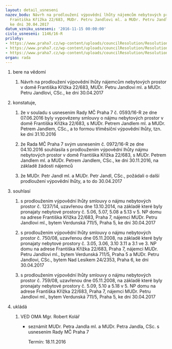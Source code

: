 ```yaml
---
layout: detail_usneseni
nazev_bodu: Návrh na prodloužení výpovědní lhůty nájemcům nebytových prostor v domě
  Františka Křížka 22/683, MUDr. Petru Jandlovi ml. a MUDr. Petru Jandlovi, CSc.,
  ke dni 30.04.2017
datum_vzniku_usneseni: '2016-11-15 00:00:00'
cislo_usneseni: 1146/16-R
prilohy:
- https://www.praha7.cz/wp-content/uploads/councilResolution/Resolutions/28358/export/DZ_Jandl~134128.doc
- https://www.praha7.cz/wp-content/uploads/councilResolution/Resolutions/28358/export/02_Jandl~134127.pdf
- https://www.praha7.cz/wp-content/uploads/councilResolution/Resolutions/28358/export/export~297363.pdf
organ: rada
---
```

<ol id="urzList" class="urzList_view"><li id="" class="urzClass1"><span name="1">bere na vědomí</span><ol class="urzOlClass"><li style="text-align: left;" id="" class="urzClass2"><span><p>Návrh na prodloužení výpovědní lhůty nájemcům nebytových prostor v domě Františka Křížka 22/683, MUDr. Petru Jandlovi ml. a MUDr. Petru Jandlovi, CSc., ke dni 30.04.2017</p></span></li></ol></li><li id="" class="urzClass1"><span name="50">konstatuje,</span><ol id="" class="urzOlClass"><li style="text-align: left;" id="" class="urzClass2"><span><p>že v souladu s usnesením Rady MČ Praha 7 č. 0593/16-R ze dne 07.06.2016 byly vypovězeny smlouvy o nájmu nebytových prostor v domě Františka Křížka 22/683, s MUDr. Petrem Jandlem ml. a MUDr. Petrem Jandlem, CSc., a to formou tříměsíční výpovědní lhůty, tzn. ke dni 31.10.2016</p></span></li><li style="text-align: left;" id="" class="urzClass2"><span><p>že Rada MČ Praha 7 svým usnesením č. 0972/16-R ze dne 04.10.2016 souhlasila s prodloužením výpovědní lhůty nájmu nebytových prostor v domě Františka Křížka 22/683, s MUDr. Petrem Jandlem ml. a MUDr. Petrem Jandlem, CSc., ke dni 30.11.2016, na základě žádosti nájemců<br></p></span></li><li style="text-align: left;" id="" class="urzClass2"><span><p>že&nbsp;MUDr. Petr Jandl ml. a MUDr. Petr Jandl, CSc., požádali o další prodloužení výpovědní lhůty, a to do 30.04.2017<br></p></span></li></ol></li><li id="" class="urzClass1"><span name="26">souhlasí</span><ol id="" class="urzOlClass"><li style="text-align: left;" id="" class="urzClass2"><span><p>s prodloužením výpovědní lhůty smlouvy o nájmu nebytových prostor č. 1237/14, uzavřenou dne 13.10.2014, na základě které byly pronajaty nebytové prostory č. 5.06, 5.07, 5.08 a 5.13 v 5. NP domu na adrese Františka Křížka 22/683, Praha 7, nájemci MUDr. Petru Jandlovi ml., bytem Verdunská 711/5, Praha 5, ke dni 30.04.2017</p></span></li><li style="text-align: left;" id="" class="urzClass2"><span><p>s prodloužením výpovědní lhůty smlouvy o nájmu nebytových prostor č. 750/08, uzavřenou dne 05.11.2008, na základě které byly pronajaty nebytové prostory č. 3.05, 3.06, 3.10 3.11 a 3.1 ve 3. NP domu na adrese Františka Křížka 22/683, Praha 7, nájemci MUDr. Petru Jandlovi ml., bytem Verdunská 711/5, Praha 5 a MUDr. Petru Jandlovi, CSc., bytem Nad Lesíkem 24/2353, Praha 6, ke dni 30.04.2017</p></span></li><li style="text-align: left;" id="" class="urzClass2"><span><p>s prodloužením výpovědní lhůty smlouvy o nájmu nebytových prostor č. 759/08, uzavřenou dne 05.11.2008, na základě které byly pronajaty nebytové prostory č. 5.09, 5.10 a 5.18 v 5. NP domu na adrese Františka Křížka 22/683, Praha 7, nájemci MUDr. Petru Jandlovi ml., bytem Verdunská 711/5, Praha 5, ke dni 30.04.2017</p></span></li></ol></li><li class="urzClass1" id="urzUkoly"><span name="1">ukládá</span><ol class="urzOlClass"><li class="urzClass2"><span><p>VED OMA Mgr. Robert Kolář</p></span><ul class="urzUlClass"><li class="urzClass3"><span><p>seznámit MUDr. Petra Jandla ml. a MUDr. Petra Jandla, CSc. s usnesením Rady MČ Praha 7</p></span><span class="urzUkolTermin">  Termín:&nbsp;18.11.2016</span></li></ul></li></ol></li></ol>